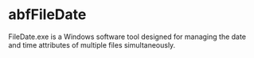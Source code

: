 # abfFileDate
FileDate.exe is a Windows software tool designed for managing the date and time attributes of multiple files simultaneously.
